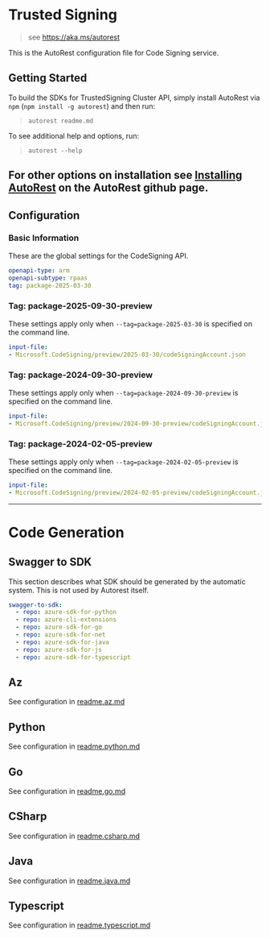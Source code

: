 # Trusted Signing

> see https://aka.ms/autorest

This is the AutoRest configuration file for Code Signing service.

## Getting Started

To build the SDKs for TrustedSigning Cluster API, simply install AutoRest via `npm` (`npm install -g autorest`) and then run:

> `autorest readme.md`

To see additional help and options, run:

> `autorest --help`

For other options on installation see [Installing AutoRest](https://aka.ms/autorest/install) on the AutoRest github page.
---

## Configuration

### Basic Information

These are the global settings for the CodeSigning API.

```yaml
openapi-type: arm
openapi-subtype: rpaas
tag: package-2025-03-30
```
### Tag: package-2025-09-30-preview

These settings apply only when `--tag=package-2025-03-30` is specified on the command line.

```yaml $(tag) == 'package-2025-03-30'
input-file:
- Microsoft.CodeSigning/preview/2025-03-30/codeSigningAccount.json
```

### Tag: package-2024-09-30-preview

These settings apply only when `--tag=package-2024-09-30-preview` is specified on the command line.

```yaml $(tag) == 'package-2024-09-30-preview'
input-file:
- Microsoft.CodeSigning/preview/2024-09-30-preview/codeSigningAccount.json
```

### Tag: package-2024-02-05-preview

These settings apply only when `--tag=package-2024-02-05-preview` is specified on the command line.

```yaml $(tag) == 'package-2024-02-05-preview'
input-file:
- Microsoft.CodeSigning/preview/2024-02-05-preview/codeSigningAccount.json
```

---

# Code Generation

## Swagger to SDK

This section describes what SDK should be generated by the automatic system.
This is not used by Autorest itself.

```yaml $(swagger-to-sdk)
swagger-to-sdk:
  - repo: azure-sdk-for-python
  - repo: azure-cli-extensions
  - repo: azure-sdk-for-go
  - repo: azure-sdk-for-net
  - repo: azure-sdk-for-java
  - repo: azure-sdk-for-js
  - repo: azure-sdk-for-typescript
```

## Az

See configuration in [readme.az.md](./readme.az.md)

## Python

See configuration in [readme.python.md](./readme.python.md)

## Go

See configuration in [readme.go.md](./readme.go.md)

## CSharp

See configuration in [readme.csharp.md](./readme.csharp.md)

## Java

See configuration in [readme.java.md](./readme.java.md)

## Typescript

See configuration in [readme.typescript.md](./readme.typescript.md)

## 


